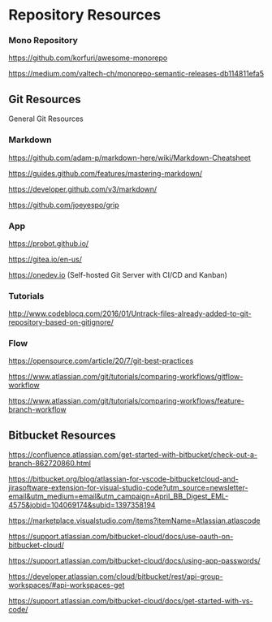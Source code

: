 # Repository Resources

### Mono Repository

https://github.com/korfuri/awesome-monorepo

https://medium.com/valtech-ch/monorepo-semantic-releases-db114811efa5

## Git Resources

General Git Resources

### Markdown

https://github.com/adam-p/markdown-here/wiki/Markdown-Cheatsheet

https://guides.github.com/features/mastering-markdown/

https://developer.github.com/v3/markdown/

https://github.com/joeyespo/grip

### App

https://probot.github.io/

https://gitea.io/en-us/

https://onedev.io (Self-hosted Git Server with CI/CD and Kanban)

### Tutorials

http://www.codeblocq.com/2016/01/Untrack-files-already-added-to-git-repository-based-on-gitignore/

### Flow

https://opensource.com/article/20/7/git-best-practices

https://www.atlassian.com/git/tutorials/comparing-workflows/gitflow-workflow

https://www.atlassian.com/git/tutorials/comparing-workflows/feature-branch-workflow

## Bitbucket Resources

https://confluence.atlassian.com/get-started-with-bitbucket/check-out-a-branch-862720860.html

https://bitbucket.org/blog/atlassian-for-vscode-bitbucketcloud-and-jirasoftware-extension-for-visual-studio-code?utm_source=newsletter-email&utm_medium=email&utm_campaign=April_BB_Digest_EML-4575&jobid=104069174&subid=1397358194

https://marketplace.visualstudio.com/items?itemName=Atlassian.atlascode

https://support.atlassian.com/bitbucket-cloud/docs/use-oauth-on-bitbucket-cloud/

https://support.atlassian.com/bitbucket-cloud/docs/using-app-passwords/

https://developer.atlassian.com/cloud/bitbucket/rest/api-group-workspaces/#api-workspaces-get

https://support.atlassian.com/bitbucket-cloud/docs/get-started-with-vs-code/
